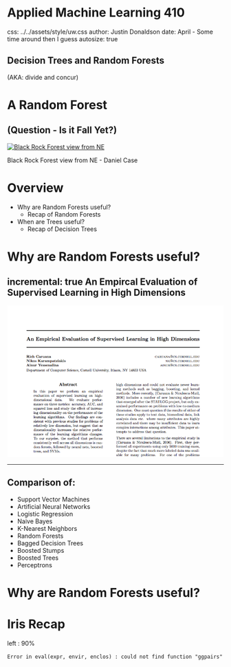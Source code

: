 

Applied Machine Learning 410
========================================================
css: ../../assets/style/uw.css
author: Justin Donaldson
date: April - Some time around then I guess
autosize: true

Decision Trees and Random Forests
---------------------------------
(AKA: divide and concur)








A Random Forest
===================
(Question - Is it Fall Yet?)
---------------

<a title="Daniel Case at the English language Wikipedia [GFDL (http://www.gnu.org/copyleft/fdl.html) or CC-BY-SA-3.0 (http://creativecommons.org/licenses/by-sa/3.0/)], via Wikimedia Commons" href="https://commons.wikimedia.org/wiki/File%3ABlack_Rock_Forest_view_from_NE.jpg"><img width="1024" alt="Black Rock Forest view from NE" src="https://upload.wikimedia.org/wikipedia/commons/thumb/a/af/Black_Rock_Forest_view_from_NE.jpg/1024px-Black_Rock_Forest_view_from_NE.jpg"/></a>

Black Rock Forest view from NE - Daniel Case



Overview
========

* Why are Random Forests useful?
  * Recap of Random Forests
* When are Trees useful?
  * Recap of Decision Trees





Why are Random Forests useful?
==============================
incremental: true
An Empircal Evaluation of Supervised Learning in High Dimensions
-------------
![An Empirical Evaluation of Supervised Learning in High Dimensions](img/Caruana.png)
***
Comparison of:
-------------
- Support Vector Machines
- Artificial Neural Networks
- Logistic Regression
- Naive Bayes
- K-Nearest Neighbors
- Random Forests
- Bagged Decision Trees
- Boosted Stumps
- Boosted Trees
- Perceptrons

Why are Random Forests useful?
==============================
 

Iris Recap
=======
left : 90%












```
Error in eval(expr, envir, enclos) : could not find function "ggpairs"
```
